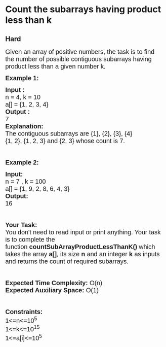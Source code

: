 # Count the subarrays having product less than k
## Hard 
<div class="problem-statement">
                <p></p><p><span style="font-family:arial,helvetica,sans-serif"><span style="font-size:20px">Given an array of positive numbers, the task is to find the number of possible contiguous subarrays having product less than a given number k. </span></span></p>

<p><span style="font-family:arial,helvetica,sans-serif"><span style="font-size:20px"><strong>Example 1:</strong></span></span></p>

<pre style="position: relative;"><span style="font-family:arial,helvetica,sans-serif"><span style="font-size:20px"><strong>Input : 
</strong>n = 4, k = 10
a[] = {1, 2, 3, 4}
<strong>Output : </strong>
7
<strong>Explanation:</strong>
The contiguous subarrays are {1}, {2}, {3}, {4} 
{1, 2}, {1, 2, 3} and {2, 3} whose count is 7.</span></span><div class="open_grepper_editor" title="Edit &amp; Save To Grepper"></div></pre>

<p>&nbsp;</p>

<p><span style="font-family:arial,helvetica,sans-serif"><span style="font-size:20px"><strong>Example 2:</strong></span></span></p>

<pre style="position: relative;"><span style="font-family:arial,helvetica,sans-serif"><span style="font-size:20px"><strong>Input:
</strong>n = 7 , k = 100
a[] = {1, 9, 2, 8, 6, 4, 3}
<strong>Output:</strong>
16</span></span><div class="open_grepper_editor" title="Edit &amp; Save To Grepper"></div></pre>

<p>&nbsp;</p>

<p><span style="font-family:arial,helvetica,sans-serif"><span style="font-size:20px"><strong>Your Task:&nbsp;&nbsp;</strong><br>
You don't need to read input or print anything. Your task is to complete the function&nbsp;<strong>countSubArrayProductLessThanK()</strong>&nbsp;which takes the array <strong>a[]</strong>, its size <strong>n</strong><strong> </strong>and an integer <strong>k</strong> as inputs and returns the count of required subarrays.</span></span></p>

<p>&nbsp;</p>

<p><span style="font-family:arial,helvetica,sans-serif"><span style="font-size:20px"><strong>Expected Time Complexity:</strong> O(n)<br>
<strong>Expected Auxiliary Space:</strong> O(1)</span></span></p>

<p>&nbsp;</p>

<p><span style="font-family:arial,helvetica,sans-serif"><span style="font-size:20px"><strong>Constraints:</strong><br>
1&lt;=n&lt;=10<sup>5</sup><br>
1&lt;=k&lt;=10<sup>15</sup><br>
1&lt;=a[i]&lt;=10<sup>5</sup></span></span></p>
 <p></p>
            </div>